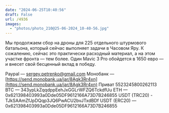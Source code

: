```yaml
---
date: "2024-06-25T10:40:56"
draft: False
url: /4936
images:
  - "photos/photo_210@25-06-2024_10-40-56.jpg"
---
```


Мы продолжаем сбор на дроны для 225 отдельного штурмового батальона, который сейчас выполняет задачи в Часовом Яру. К сожалению, сейчас это практически расходный материал, а на этом участке фронта — тем более. Один Mavic 3 Pro обойдется в 1650 евро — и внесет свой бесценный вклад в победу. 

Paypal — sergey.petrenko@gmail.com
Монобанк — [https://send.monobank.ua/jar/8Agk3Rr4xn](https://send.monobank.ua/jar/8Agk3Rr4xn)
Приват 5523245800262113
BTC — 343ypLkZqqdppEehJxGGLrWFZQ6TckdfUu
ETH — 0x621398403993a0Dde05DF9612166A73D7B246855
USDT (TRC20) - TJkSAAmZfJpDQqp3JQ6PwACU2bvJTxdBDf
USDT (ERC20) — 0x621398403993a0Dde05DF9612166A73D7B246855

